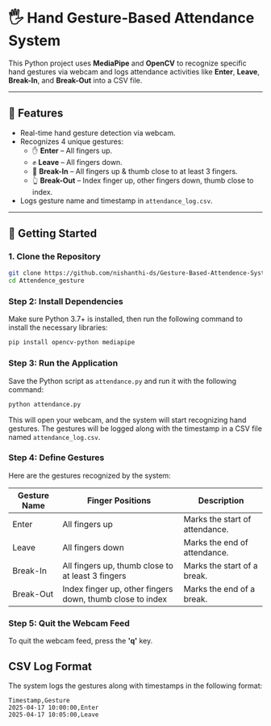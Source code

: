 # 🖐️ Hand Gesture-Based Attendance System

This Python project uses **MediaPipe** and **OpenCV** to recognize specific hand gestures via webcam and logs attendance activities like **Enter**, **Leave**, **Break-In**, and **Break-Out** into a CSV file.

---

## 📌 Features

* Real-time hand gesture detection via webcam.
* Recognizes 4 unique gestures:
  * ✋ **Enter** – All fingers up.
  * ✊ **Leave** – All fingers down.
  * 🤙 **Break-In** – All fingers up & thumb close to at least 3 fingers.
  * 👆 **Break-Out** – Index finger up, other fingers down, thumb close to index.
* Logs gesture name and timestamp in `attendance_log.csv`.

---

## 🚀 Getting Started

### 1. Clone the Repository

```bash
git clone https://github.com/nishanthi-ds/Gesture-Based-Attendence-System.git
cd Attendence_gesture
```

### Step 2: Install Dependencies

Make sure Python 3.7+ is installed, then run the following command to install the necessary libraries:

```bash
pip install opencv-python mediapipe
```

### Step 3: Run the Application
Save the Python script as `attendance.py` and run it with the following command:

```bash
python attendance.py
```

This will open your webcam, and the system will start recognizing hand gestures. The gestures will be logged along with the timestamp in a CSV file named `attendance_log.csv`.

### Step 4: Define Gestures
Here are the gestures recognized by the system:

| Gesture Name | Finger Positions                               | Description                                    |
|--------------|------------------------------------------------|------------------------------------------------|
| Enter        | All fingers up                                 | Marks the start of attendance.                 |
| Leave        | All fingers down                               | Marks the end of attendance.                   |
| Break-In     | All fingers up, thumb close to at least 3 fingers | Marks the start of a break.                    |
| Break-Out    | Index finger up, other fingers down, thumb close to index | Marks the end of a break.         |

### Step 5: Quit the Webcam Feed
To quit the webcam feed, press the **'q'** key.

## CSV Log Format
The system logs the gestures along with timestamps in the following format:

```csv
Timestamp,Gesture
2025-04-17 10:00:00,Enter
2025-04-17 10:05:00,Leave
```

